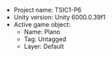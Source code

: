 <!-- UNITY CODE ASSIST INSTRUCTIONS START -->
- Project name: TSIC1-P6
- Unity version: Unity 6000.0.39f1
- Active game object:
  - Name: Plano
  - Tag: Untagged
  - Layer: Default
<!-- UNITY CODE ASSIST INSTRUCTIONS END -->